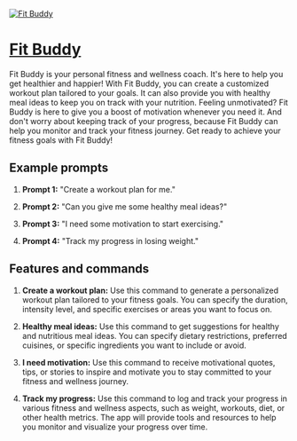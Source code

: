 [![Fit Buddy](https://files.oaiusercontent.com/file-IJxJYuIhYc4s7TYba6167vqH?se=2123-10-16T20%3A23%3A52Z&sp=r&sv=2021-08-06&sr=b&rscc=max-age%3D31536000%2C%20immutable&rscd=attachment%3B%20filename%3Dff2b923b-cb15-4577-8625-90fc1f94ef58.png&sig=a%2B2raTxzDeknIRlFGuLrIArSKK13ttL2heo%2BVxw%2BqfY%3D)](https://chat.openai.com/g/g-zCvpA2Q8k-fit-buddy)

# [Fit Buddy](https://chat.openai.com/g/g-zCvpA2Q8k-fit-buddy)

Fit Buddy is your personal fitness and wellness coach. It's here to help you get healthier and happier! With Fit Buddy, you can create a customized workout plan tailored to your goals. It can also provide you with healthy meal ideas to keep you on track with your nutrition. Feeling unmotivated? Fit Buddy is here to give you a boost of motivation whenever you need it. And don't worry about keeping track of your progress, because Fit Buddy can help you monitor and track your fitness journey. Get ready to achieve your fitness goals with Fit Buddy!

## Example prompts

1. **Prompt 1:** "Create a workout plan for me."

2. **Prompt 2:** "Can you give me some healthy meal ideas?"

3. **Prompt 3:** "I need some motivation to start exercising."

4. **Prompt 4:** "Track my progress in losing weight."

## Features and commands

1. **Create a workout plan:** Use this command to generate a personalized workout plan tailored to your fitness goals. You can specify the duration, intensity level, and specific exercises or areas you want to focus on.

2. **Healthy meal ideas:** Use this command to get suggestions for healthy and nutritious meal ideas. You can specify dietary restrictions, preferred cuisines, or specific ingredients you want to include or avoid.

3. **I need motivation:** Use this command to receive motivational quotes, tips, or stories to inspire and motivate you to stay committed to your fitness and wellness journey.

4. **Track my progress:** Use this command to log and track your progress in various fitness and wellness aspects, such as weight, workouts, diet, or other health metrics. The app will provide tools and resources to help you monitor and visualize your progress over time.